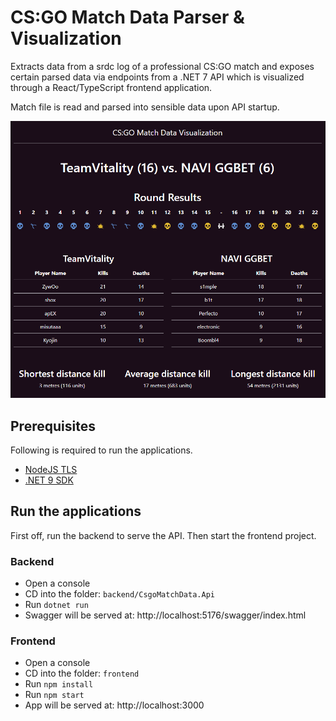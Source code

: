 # CS:GO Match Data Parser & Visualization

Extracts data from a srdc log of a professional CS:GO match and exposes certain parsed data via endpoints from a .NET 7 API which is visualized through a React/TypeScript frontend application.

Match file is read and parsed into sensible data upon API startup.

![Frontend Screenshot](blob/frontend-screenshot.png)

## Prerequisites
Following is required to run the applications.
- [NodeJS TLS](https://nodejs.org/en)
- [.NET 9 SDK](https://dotnet.microsoft.com/en-us/download/dotnet/9.0)

## Run the applications
First off, run the backend to serve the API. Then start the frontend project.

### Backend
- Open a console
- CD into the folder: `backend/CsgoMatchData.Api`
- Run `dotnet run`
- Swagger will be served at: http://localhost:5176/swagger/index.html

### Frontend
- Open a console
- CD into the folder: `frontend`
- Run `npm install`
- Run `npm start`
- App will be served at: http://localhost:3000

